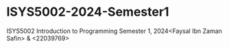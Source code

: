 # ISYS5002-2024-Semester1
ISYS5002 Introduction to Programming Semester 1, 2024&lt;Faysal Ibn Zaman Safin> &amp; &lt;22039769>
